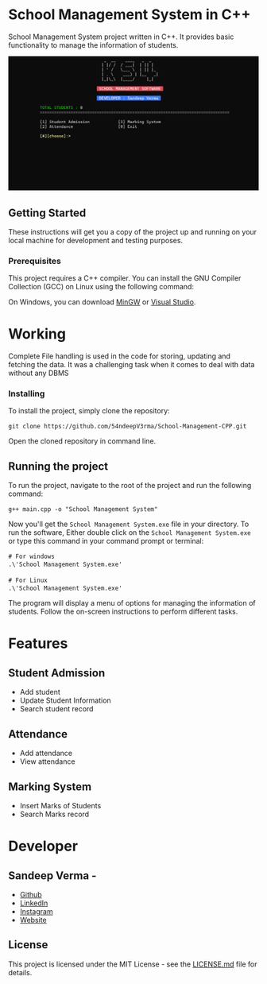 # School Management System in C++

School Management System project written in C++. It provides basic functionality to manage the information of students.

![Project Banner](banner.png "School")

## Getting Started

These instructions will get you a copy of the project up and running on your local machine for development and testing purposes.

### Prerequisites

This project requires a C++ compiler. You can install the GNU Compiler Collection (GCC) on Linux using the following command:

On Windows, you can download [MinGW](https://sourceforge.net/projects/mingw/) or [Visual Studio](https://visualstudio.microsoft.com/downloads/).

# Working
Complete File handling is used in the code for storing, updating and fetching the data.
It was a challenging task when it comes to deal with data without any DBMS

### Installing

To install the project, simply clone the repository:
```
git clone https://github.com/54ndeepV3rma/School-Management-CPP.git
```
Open the cloned repository in command line.

## Running the project

To run the project, navigate to the root of the project and run the following command:
```
g++ main.cpp -o "School Management System"
```
Now you'll get the `School Management System.exe` file in your directory.
To run the software, Either double click on the `School Management System.exe` or type this command in your command prompt or terminal:

```
# For windows
.\'School Management System.exe'

# For Linux
.\'School Management System.exe'
```

The program will display a menu of options for managing the information of students. Follow the on-screen instructions to perform different tasks.

# Features 
## Student Admission
- Add student
- Update Student Information
- Search student record
## Attendance
- Add attendance
- View attendance
## Marking System
- Insert Marks of Students
- Search Marks record


# Developer

## Sandeep Verma - 
- [Github](https://github.com/54ndeepV3rma)
- [LinkedIn](https://www.linkedin.com/in/sandeep-verma-86004421a/)
- [Instagram](https://instagram.com/sandeep.v3rma)
- [Website](https://encoderspro.com)

## License

This project is licensed under the MIT License - see the [LICENSE.md](LICENSE.md) file for details.
